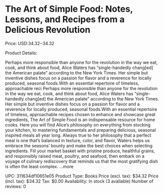 # The Art of Simple Food: Notes, Lessons, and Recipes from a Delicious Revolution

Price: USD:$34.32-$34.32

Product Details:

Perhaps more responsible than anyone for the revolution in the way we eat, cook, and think about food, Alice Waters has “single-handedly chang[ed] the American palate” according to the New York Times. Her simple but inventive dishes focus on a passion for flavor and a reverence for locally produced, seasonal foods.With an essential repertoire of timeless, approachable reci Perhaps more responsible than anyone for the revolution in the way we eat, cook, and think about food, Alice Waters has “single-handedly chang[ed] the American palate” according to the New York Times. Her simple but inventive dishes focus on a passion for flavor and a reverence for locally produced, seasonal foods.With an essential repertoire of timeless, approachable recipes chosen to enhance and showcase great ingredients, The Art of Simple Food is an indispensable resource for home cooks. Here you will find Alice’s philosophy on everything from stocking your kitchen, to mastering fundamentals and preparing delicious, seasonal inspired meals all year long. Always true to her philosophy that a perfect meal is one that’s balanced in texture, color, and flavor, Waters helps us embrace the seasons’ bounty and make the best choices when selecting ingredients. Fill your market basket with pristine produce, healthful grains, and responsibly raised meat, poultry, and seafood, then embark on a voyage of culinary rediscovery that reminds us that the most gratifying dish is often the least complex. ...more

UPC: 311634df10651e05
Product Type: Books
Price (excl. tax): $34.32
Price (incl. tax): $34.32
Tax: $0.00
Availability: In stock (3 available)
Number of reviews: 0